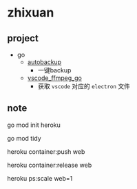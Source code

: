 # zhixuan

## project
- go
    - [autobackup](./go/autobackup)
        - 一键backup
    - [vscode_ffmpeg_go](./go/vscode_electron)
        - 获取 ```vscode``` 对应的 ```electron``` 文件
    <!-- - [line](./go/line)
        - line webhook server -->

## note

go mod init heroku


go mod tidy

heroku container:push web

heroku container:release web

heroku ps:scale web=1